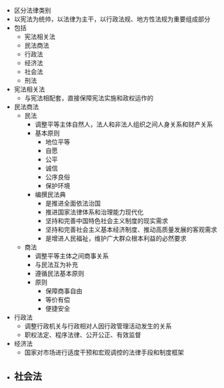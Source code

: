 - 区分法律类别
- 以宪法为统帅，以法律为主干，以行政法规、地方性法规为重要组成部分
- 包括
	- 宪法相关法
	- 民法商法
	- 行政法
	- 经济法
	- 社会法
	- 刑法
- 宪法相关法
	- 与宪法相配套，直接保障宪法实施和政权运作的
- 民法商法
	- 民法
		- 调整平等主体自然人，法人和非法人组织之间人身关系和财产关系
		- 基本原则
			- 地位平等
			- 自愿
			- 公平
			- 诚信
			- 公序良俗
			- 保护环境
		- 编撰民法典
			- 是推进全面依法治国
			- 推进国家法律体系和治理能力现代化
			- 坚持和完善中国特色社会主义制度的现实需求
			- 坚持和完善社会主义基本经济制度、推动高质量发展的客观需求
			- 是增进人民福祉，维护广大群众根本利益的必然要求
	- 商法
		- 调整平等主体之间商事关系
		- 与民法互为补充
		- 遵循民法基本原则
		- 原则
			- 保障商事自由
			- 等价有偿
			- 便捷安全
- 行政法
	- 调整行政机关与行政相对人因行政管理活动发生的关系
	- 职权法定、程序法律、公开公正、有效监督
- 经济法
	- 国家对市场进行适度干预和宏观调控的法律手段和制度框架
- 社会法
	-